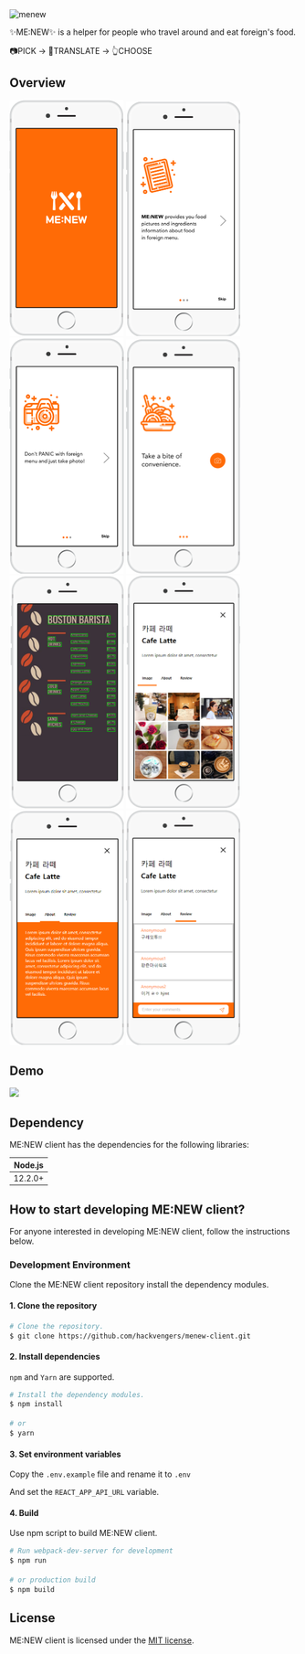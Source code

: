 <img src="https://user-images.githubusercontent.com/16279779/57689028-b9182b00-7679-11e9-8b17-9f59d6160fa3.png" width="100" alt="menew">

✨ME:NEW✨ is a helper for people who travel around and eat foreign's food.

:camera:PICK -> :bookmark_tabs:TRANSLATE -> :point_up_2:CHOOSE

## Overview

<img src="https://raw.githubusercontent.com/hackvengers/menew-plan/master/screenshot/1.png" width="200" alt="1"> <img src="https://raw.githubusercontent.com/hackvengers/menew-plan/master/screenshot/2.png" width="200" alt="2"> <img src="https://raw.githubusercontent.com/hackvengers/menew-plan/master/screenshot/3.png" width="200" alt="3"> <img src="https://raw.githubusercontent.com/hackvengers/menew-plan/master/screenshot/4.png" width="200" alt="4"> <img src="https://raw.githubusercontent.com/hackvengers/menew-plan/master/screenshot/5.png" width="200" alt="5"> <img src="https://raw.githubusercontent.com/hackvengers/menew-plan/master/screenshot/6.png" width="200" alt="6"> <img src="https://raw.githubusercontent.com/hackvengers/menew-plan/master/screenshot/7.png" width="200" alt="7"> <img src="https://raw.githubusercontent.com/hackvengers/menew-plan/master/screenshot/8.png" width="200" alt="8">

## Demo

<a href="https://youtu.be/YhKjv4WcaCY">
  <img src="https://user-images.githubusercontent.com/16279779/57781106-7b440100-7764-11e9-842b-f244117d8123.png" width="500" />
</a>

## Dependency

ME:NEW client has the dependencies for the following libraries:

| Node.js |
| ------- |
| 12.2.0+ |

## How to start developing ME:NEW client?

For anyone interested in developing ME:NEW client, follow the instructions below.

### Development Environment

Clone the ME:NEW client repository install the dependency modules.

#### 1. Clone the repository

```bash
# Clone the repository.
$ git clone https://github.com/hackvengers/menew-client.git
```

#### 2. Install dependencies

`npm` and `Yarn` are supported.

```bash
# Install the dependency modules.
$ npm install

# or
$ yarn
```

#### 3. Set environment variables

Copy the `.env.example` file and rename it to `.env`

And set the `REACT_APP_API_URL` variable.

#### 4. Build

Use npm script to build ME:NEW client.

```bash
# Run webpack-dev-server for development
$ npm run

# or production build
$ npm build
```

## License

ME:NEW client is licensed under the [MIT license](LICENSE).
